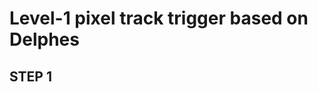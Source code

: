 Level-1 pixel track trigger based on Delphes
============================================

## STEP 1


